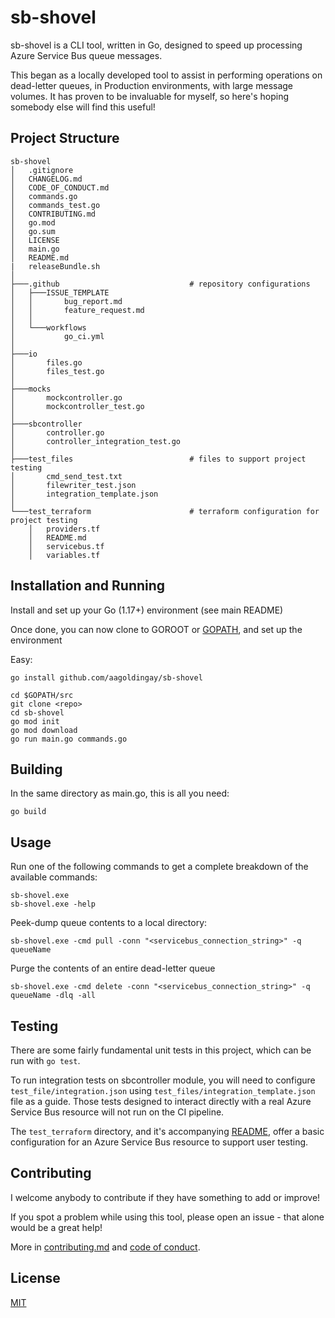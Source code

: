 # sb-shovel

sb-shovel is a CLI tool, written in Go, designed to speed up processing Azure Service Bus queue messages. 

This began as a locally developed tool to assist in performing operations on dead-letter queues, in Production environments, with large message volumes. It has proven to be invaluable for myself, so here's hoping somebody else will find this useful!

## Project Structure

```
sb-shovel
│   .gitignore
│   CHANGELOG.md
│   CODE_OF_CONDUCT.md
│   commands.go
│   commands_test.go
│   CONTRIBUTING.md
│   go.mod
│   go.sum
│   LICENSE
│   main.go
│   README.md
|   releaseBundle.sh
│
├───.github                             # repository configurations
│   ├───ISSUE_TEMPLATE
│   │       bug_report.md
│   │       feature_request.md
│   │
│   └───workflows
│           go_ci.yml
│
├───io
│       files.go
│       files_test.go
│
├───mocks
│       mockcontroller.go
│       mockcontroller_test.go
│
├───sbcontroller
│       controller.go
│       controller_integration_test.go
│
├───test_files                          # files to support project testing
│       cmd_send_test.txt
│       filewriter_test.json
│       integration_template.json
│
└───test_terraform                      # terraform configuration for project testing
    │   providers.tf
    │   README.md
    │   servicebus.tf
    │   variables.tf
```

## Installation and Running

Install and set up your Go (1.17+) environment (see main README)

Once done, you can now clone to GOROOT or [GOPATH](https://www.digitalocean.com/community/tutorials/understanding-the-gopath), and set up the environment

Easy: 
```
go install github.com/aagoldingay/sb-shovel
```

```
cd $GOPATH/src
git clone <repo>
cd sb-shovel
go mod init
go mod download
go run main.go commands.go
```

## Building
In the same directory as main.go, this is all you need:

```
go build
```

## Usage

Run one of the following commands to get a complete breakdown of the available commands:

```
sb-shovel.exe
sb-shovel.exe -help
```

Peek-dump queue contents to a local directory:

```
sb-shovel.exe -cmd pull -conn "<servicebus_connection_string>" -q queueName
```

Purge the contents of an entire dead-letter queue

```
sb-shovel.exe -cmd delete -conn "<servicebus_connection_string>" -q queueName -dlq -all
```

## Testing

There are some fairly fundamental unit tests in this project, which can be run with `go test`. 

To run integration tests on sbcontroller module, you will need to configure `test_file/integration.json` using `test_files/integration_template.json` file as a guide. Those tests designed to interact directly with a real Azure Service Bus resource will not run on the CI pipeline.

The `test_terraform` directory, and it's accompanying [README](test_terraform/README.md), offer a basic configuration for an Azure Service Bus resource to support user testing. 

## Contributing

I welcome anybody to contribute if they have something to add or improve! 

If you spot a problem while using this tool, please open an issue - that alone would be a great help!

More in [contributing.md](/CONTRIBUTING.md) and [code of conduct](/CODE_OF_CONDUCT.md).

## License
[MIT](https://choosealicense.com/licenses/mit/)